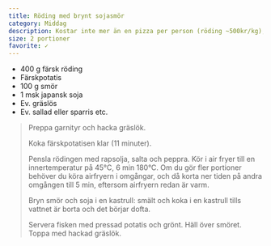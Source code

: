 ```yaml
---
title: Röding med brynt sojasmör
category: Middag
description: Kostar inte mer än en pizza per person (röding ~500kr/kg), men så mycket elegantare!
size: 2 portioner
favorite: ✓
---
```


- 400 g färsk röding
- Färskpotatis
- 100 g smör
- 1 msk japansk soja
- Ev. gräslös
- Ev. sallad eller sparris etc.

> Preppa garnityr och hacka gräslök.
> 
> Koka färskpotatisen klar (11 minuter).
> 
> Pensla rödingen med rapsolja, salta och peppra. Kör i air fryer till en innertemperatur på 45°C, 6 min 180°C. Om du gör fler portioner behöver du köra airfryern i omgångar, och då korta ner tiden på andra omgången till 5 min, eftersom airfryern redan är varm.
> 
> Bryn smör och soja i en kastrull: smält och koka i en kastrull tills vattnet är borta och det börjar dofta.
> 
> Servera fisken med pressad potatis och grönt. Häll över smöret. Toppa med hackad gräslök.
